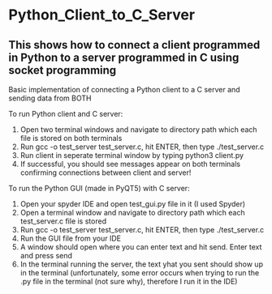 # Python_Client_to_C_Server
This shows how to connect a client programmed in Python to a server programmed in C
using socket programming
------------------------------------------------------------------------------------
Basic implementation of connecting a Python client to a C server and 
sending data from BOTH

To run Python client and C server:
  1) Open two terminal windows and navigate to directory path which each file is stored on both terminals
  2) Run gcc -o test_server test_server.c, hit ENTER, then type ./test_server.c
  3) Run client in seperate terminal window by typing python3 client.py
  4) If successful, you should see messages appear on both terminals confirming connections between client and server!
  
To run the Python GUI (made in PyQT5) with C server:
  1) Open your spyder IDE and open test_gui.py file in it (I used Spyder)
  2) Open a terminal window and navigate to directory path which each test_server.c file is stored
  3) Run gcc -o test_server test_server.c, hit ENTER, then type ./test_server.c
  4) Run the GUI file from your IDE
  5) A window should open where you can enter text and hit send. Enter text and press send
  6) In the terminal running the server, the text yhat you sent should show up in the terminal
  (unfortunately, some error occurs when trying to run the .py file in the terminal (not sure why), therefore I run it in the IDE)
